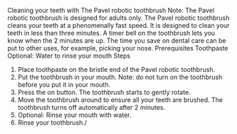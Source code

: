 Cleaning your teeth with The Pavel robotic toothbrush
Note: The Pavel robotic toothbrush is designed for adults only. 
The Pavel robotic toothbrush cleans your teeth at a phenomenally fast speed. It is designed to clean your teeth in less than three minutes. A timer bell on the toothbrush lets you know when the 2 minutes are up. The time you save on dental care can be put to other uses, for example, picking your nose. 
Prerequisites
Toothpaste
Optional: Water to rinse your mouth
Steps
1. Place toothpaste on the bristle end of the Pavel robotic toothbrush. 
2. Put the toothbrush in your mouth. 
	Note: do not turn on the toothbrush before you put it in your mouth. 
3. Press the on button.
	The toothbrush starts to gently rotate.
4. Move the toothbrush around to ensure all your teeth are brushed.
	The toothbrush turns off automatically after 2 minutes.
5. Optional: Rinse your mouth with water.
6. Rinse your toothbrush./
